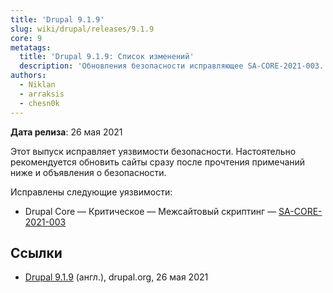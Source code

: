 ```yaml
---
title: 'Drupal 9.1.9'
slug: wiki/drupal/releases/9.1.9
core: 9
metatags:
  title: 'Drupal 9.1.9: Список изменений'
  description: 'Обновления безопасности исправляющее SA-CORE-2021-003.'
authors:
  - Niklan
  - arraksis
  - chesn0k
---
```


**Дата релиза**: 26 мая 2021

Этот выпуск исправляет уязвимости безопасности. Настоятельно рекомендуется обновить сайты сразу после прочтения примечаний ниже и объявления о безопасности.

Исправлены следующие уязвимости:

- Drupal Core — Критическое — Межсайтовый скриптинг — [SA-CORE-2021-003](../../../../security/sa-core/2021-003/index.md)

## Ссылки

- [Drupal 9.1.9](https://www.drupal.org/project/drupal/releases/9.1.9) (англ.), drupal.org, 26 мая 2021
